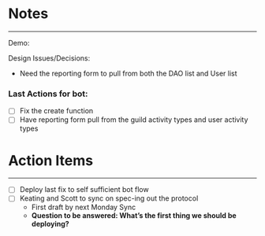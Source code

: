# Notes

---

Demo:

Design Issues/Decisions:

- Need the reporting form to pull from both the DAO list and User list

### Last Actions for bot:

- [ ] Fix the create function
- [ ] Have reporting form pull from the guild activity types and user activity types

# Action Items

---

- [ ] Deploy last fix to self sufficient bot flow
- [ ] Keating and Scott to sync on spec-ing out the protocol
  - First draft by next Monday Sync
  - **Question to be answered: What’s the first thing we should be deploying?**
